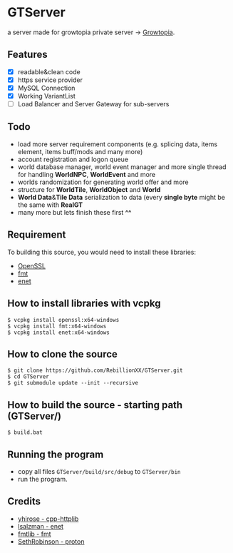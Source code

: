 # GTServer

a server made for growtopia private server -> [Growtopia](https://growtopiagame.com/).

## Features
- [x] readable&clean code
- [x] https service provider
- [x] MySQL Connection
- [x] Working VariantList
- [ ] Load Balancer and Server Gateway for sub-servers

## Todo
- load more server requirement components (e.g. splicing data, items element, items buff/mods and many more)
- account registration and logon queue
- world database manager, world event manager and more single thread for handling **WorldNPC**, **WorldEvent** and more
- worlds randomization for generating world offer and more
- structure for **WorldTile**, **WorldObject** and **World**
- **World Data**&**Tile Data** serialization to data (every **single byte** might be the same with **RealGT**
- many more but lets finish these first **^^**

## Requirement
To building this source, you would need to install these libraries:
- [OpenSSL](https://github.com/openssl/openssl)
- [fmt](https://github.com/fmtlib/fmt)
- [enet](https://github.com/lsalzman/enet)

## How to install libraries with vcpkg
```
$ vcpkg install openssl:x64-windows
$ vcpkg install fmt:x64-windows
$ vcpkg install enet:x64-windows
```

## How to clone the source
```
$ git clone https://github.com/RebillionXX/GTServer.git
$ cd GTServer
$ git submodule update --init --recursive
```

## How to build the source - starting path (GTServer/)
```
$ build.bat
```

## Running the program
- copy all files `GTServer/build/src/debug` to `GTServer/bin`
- run the program.

## Credits
 - [yhirose - cpp-httplib](https://github.com/yhirose/cpp-httplib)
 - [lsalzman - enet](https://github.com/lsalzman/enet)
 - [fmtlib - fmt](https://github.com/fmtlib/fmt)
 - [SethRobinson - proton](https://github.com/SethRobinson/proton)
